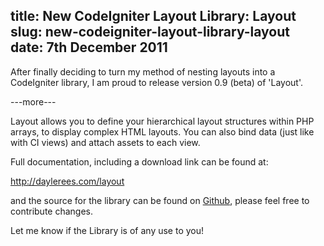 title: New CodeIgniter Layout Library: Layout
slug: new-codeigniter-layout-library-layout
date: 7th December 2011
-----------
After finally deciding to turn my method of nesting layouts into a CodeIgniter library, I am proud to release version 0.9 (beta) of 'Layout'.

---more---

Layout allows you to define your hierarchical layout structures within PHP arrays, to display complex HTML layouts. You can also bind data (just like with CI views) and attach assets to each view.

Full documentation, including a download link can be found at:

<a title="CodeIgniter Layout Library" href="http://daylerees.com/layout">http://daylerees.com/layout</a>

and the source for the library can be found on <a title="Layout on CodeIgniter" href="https://github.com/daylerees/layout">Github</a>, please feel free to contribute changes.

Let me know if the Library is of any use to you!

